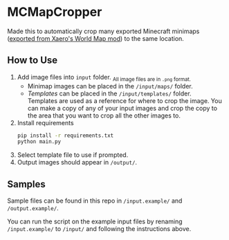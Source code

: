 # MCMapCropper

Made this to automatically crop many exported Minecraft minimaps ([exported from Xaero's World Map mod](https://www.curseforge.com/minecraft/mc-mods/xaeros-world-map)) to the same location.

## How to Use

1. Add image files into `input` folder. <sub>All image files are in `.png` format.</sub>
   * Minimap images can be placed in the `/input/maps/` folder.
   * *Templates* can be placed in the `/input/templates/` folder.\
     Templates are used as a reference for where to crop the image.
     You can make a copy of any of your input images and crop the copy to the area that you want to crop all the other images to.
2. Install requirements
   ```bash
   pip install -r requirements.txt
   python main.py
   ```
3. Select template file to use if prompted.
4. Output images should appear in `/output/`.

## Samples
Sample files can be found in this repo in `/input.example/` and `/output.example/`.

You can run the script on the example input files by renaming `/input.example/` to `/input/` and following the instructions above.